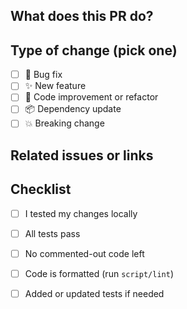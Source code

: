 <!--
  Thank you for your contribution! Please fill out this simple form to help us review your pull request.
-->

## What does this PR do?

<!-- Briefly describe your change in 1-2 sentences. -->


## Type of change (pick one)

- [ ] 🐛 Bug fix
- [ ] ✨ New feature
- [ ] 🔨 Code improvement or refactor
- [ ] 📦 Dependency update
- [ ] 💥 Breaking change

## Related issues or links

<!-- If this PR fixes or relates to an issue, add it here. Example: Fixes #123 -->


## Checklist

- [ ] I tested my changes locally
- [ ] All tests pass
- [ ] No commented-out code left
- [ ] Code is formatted (run `script/lint`)
- [ ] Added or updated tests if needed

